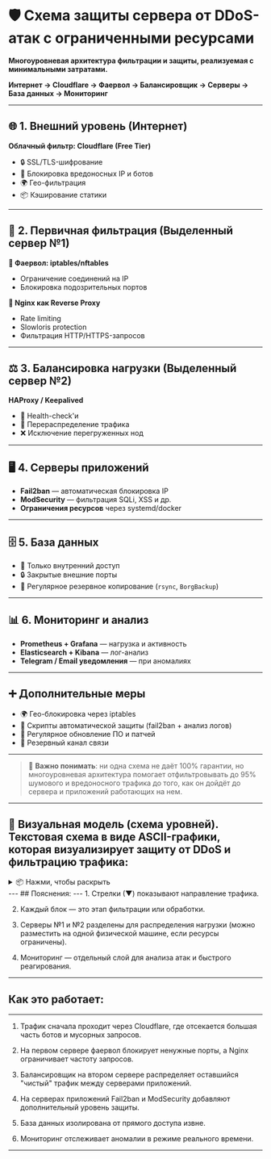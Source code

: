 # 🛡️ Схема защиты сервера от DDoS-атак с ограниченными ресурсами

**Многоуровневая архитектура фильтрации и защиты, реализуемая с минимальными затратами.**

**Интернет → Cloudflare → Фаервол → Балансировщик → Серверы → База данных → Мониторинг**

---

## 🌐 1. Внешний уровень (Интернет)

**Облачный фильтр: Cloudflare (Free Tier)**  
- 🔒 SSL/TLS-шифрование  
- 🧱 Блокировка вредоносных IP и ботов  
- 🌍 Гео-фильтрация  
- 📦 Кэширование статики  

---

## 🧰 2. Первичная фильтрация (Выделенный сервер №1)

**🧱 Фаервол: iptables/nftables**  
- Ограничение соединений на IP  
- Блокировка подозрительных портов

**🔁 Nginx как Reverse Proxy**  
- Rate limiting  
- Slowloris protection  
- Фильтрация HTTP/HTTPS-запросов  

---

## ⚖️ 3. Балансировка нагрузки (Выделенный сервер №2)

**HAProxy / Keepalived**  
- 📡 Health-check'и  
- 🚦 Перераспределение трафика  
- ❌ Исключение перегруженных нод  

---

## 🖥️ 4. Серверы приложений

- **Fail2ban** — автоматическая блокировка IP  
- **ModSecurity** — фильтрация SQLi, XSS и др.  
- **Ограничения ресурсов** через systemd/docker  

---

## 🗄️ 5. База данных

- 🔐 Только внутренний доступ  
- 🔒 Закрытые внешние порты  
- 💾 Регулярное резервное копирование (`rsync`, `BorgBackup`)  

---

## 📊 6. Мониторинг и анализ

- **Prometheus + Grafana** — нагрузка и активность  
- **Elasticsearch + Kibana** — лог-анализ  
- **Telegram / Email уведомления** — при аномалиях  

---

## ➕ Дополнительные меры

- 🌍 Гео-блокировка через iptables  
- 🤖 Скрипты автоматической защиты (fail2ban + анализ логов)  
- 🔄 Регулярное обновление ПО и патчей  
- 📶 Резервный канал связи  

---

> 🧠 **Важно понимать**: ни одна схема не даёт 100% гарантии, но многоуровневая архитектура помогает отфильтровывать до 95% шумового и вредоносного трафика до того, как он дойдёт до сервера и приложений работающих на нем.

---

## 🧩 Визуальная модель (схема уровней). Текстовая схема в виде ASCII-графики, которая визуализирует защиту от DDoS и фильтрацию трафика:

<details> <summary>📦 Нажми, чтобы раскрыть</summary>
```
┌──────────────────────────────┐
│         Интернет             │
└──────────────┬───────────────┘
               ▼
┌──────────────────────────────┐
│  Облачный фильтр             │
│  (Cloudflare Free Tier)       │
│  • Кэширование статики       │
│  • Блокировка ботов/IP       │
│  • Гео-фильтрация            │
└──────────────┬───────────────┘
               ▼
┌──────────────────────────────┐
│  Выделенный сервер №1        │
│  • iptables/nftables         │  ← Блокировка портов
│  • Nginx (reverse proxy)     │  ← Rate Limiting
└──────────────┬───────────────┘
               ▼
┌──────────────────────────────┐
│  Выделенный сервер №2        │
│  • HAProxy/Keepalived        │  ← Балансировка
│  • Health Checks             │
└──────────────┬───────────────┘
               ▼
┌──────────────────────────────┐
│  Серверы приложений          │
│  • Fail2ban                  │  ← Автоблокировка IP
│  • ModSecurity               │  ← Защита от SQLi/XSS
│  • Ограничения CPU/RAM       │
└──────────────┬───────────────┘
               ▼
┌──────────────────────────────┐
│  База данных                 │
│  • Закрытые порты            │
│  • Резервные копии           │
└──────────────┬───────────────┘
               ▼
┌──────────────────────────────┐
│  Мониторинг                  │
│  • Prometheus + Grafana      │  ← Метрики
│  • Elasticsearch + Kibana    │  ← Анализ логов
│  • Оповещения в Telegram     │
└──────────────────────────────┘
```
════════════════════════════════════
Дополнительные меры:
• Гео-блокировка через iptables
• Скрипты для автоматизации блокировок
• Регулярные обновления ПО
• Резервный канал связи
</details>
---
## Пояснения:
---
1. Стрелки (▼) показывают направление трафика.

2. Каждый блок — это этап фильтрации или обработки.

3. Серверы №1 и №2 разделены для распределения нагрузки (можно разместить на одной физической машине, если ресурсы ограничены).

4. Мониторинг — отдельный слой для анализа атак и быстрого реагирования.
---

## Как это работает:
---
1. Трафик сначала проходит через Cloudflare, где отсекается большая часть ботов и мусорных запросов.

2. На первом сервере фаервол блокирует ненужные порты, а Nginx ограничивает частоту запросов.

3. Балансировщик на втором сервере распределяет оставшийся "чистый" трафик между серверами приложений.

4. На серверах приложений Fail2ban и ModSecurity добавляют дополнительный уровень защиты.

5. База данных изолирована от прямого доступа извне.

6. Мониторинг отслеживает аномалии в режиме реального времени.
---










